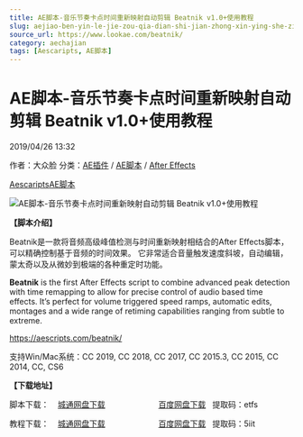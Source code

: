 ```yaml
---
title: AE脚本-音乐节奏卡点时间重新映射自动剪辑 Beatnik v1.0+使用教程
slug: aejiao-ben-yin-le-jie-zou-qia-dian-shi-jian-zhong-xin-ying-she-zi-dong-jian-ji-beatnik-v1-0-shi-yong-jiao-cheng
source_url: https://www.lookae.com/beatnik/
category: aechajian
tags: [Aescaripts, AE脚本]
---
```

# AE脚本-音乐节奏卡点时间重新映射自动剪辑 Beatnik v1.0+使用教程

2019/04/26 13:32

作者：大众脸
分类：[AE插件](https://www.lookae.com/after-effects/aechajian/) / [AE脚本](https://www.lookae.com/after-effects/aescripts/) / [After Effects](https://www.lookae.com/after-effects/)

[Aescaripts](https://www.lookae.com/tag/aescaripts/)[AE脚本](https://www.lookae.com/tag/ae%e8%84%9a%e6%9c%ac/)

![AE脚本-音乐节奏卡点时间重新映射自动剪辑 Beatnik v1.0+使用教程](https://www.lookae.com/wp-content/uploads/2019/04/Beatnik.jpg "AE脚本-音乐节奏卡点时间重新映射自动剪辑 Beatnik v1.0+使用教程-LookAE.com")

**【脚本介绍】**

Beatnik是一款将音频高级峰值检测与时间重新映射相结合的After Effects脚本，可以精确控制基于音频的时间效果。 它非常适合音量触发速度斜坡，自动编辑，蒙太奇以及从微妙到极端的各种重定时功能。

**Beatnik** is the first After Effects script to combine advanced peak detection with time remapping to allow for precise control of audio based time effects. It’s perfect for volume triggered speed ramps, automatic edits, montages and a wide range of retiming capabilities ranging from subtle to extreme.

https://aescripts.com/beatnik/

支持Win/Mac系统：CC 2019, CC 2018, CC 2017, CC 2015.3, CC 2015, CC 2014, CC, CS6

**【下载地址】**

脚本下载：    [城通网盘下载](https://lookae.ctfile.com/fs/680462-368500040)                        [百度网盘下载](https://pan.baidu.com/s/1Eo9E861DqikpEEO5oIvYUg)   提取码：etfs

教程下载：    [城通网盘下载](https://lookae.ctfile.com/fs/680462-368500750)                        [百度网盘下载](https://pan.baidu.com/s/1jcLGDPzS4iac8zm83Y9UlA)   提取码：5iit
